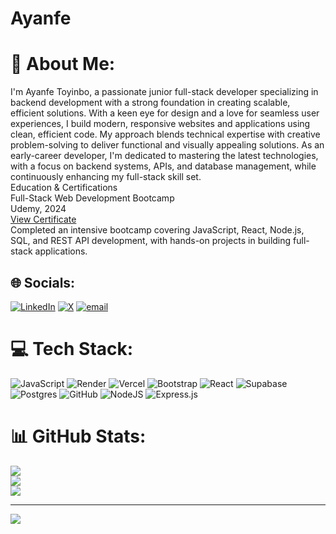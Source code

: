# Ayanfe
# 💫 About Me:
I'm Ayanfe Toyinbo, a passionate junior full-stack developer specializing in backend development with a strong foundation in creating scalable, efficient solutions. With a keen eye for design and a love for seamless user experiences, I build modern, responsive websites and applications using clean, efficient code. My approach blends technical expertise with creative problem-solving to deliver functional and visually appealing solutions. As an early-career developer, I'm dedicated to mastering the latest technologies, with a focus on backend systems, APIs, and database management, while continuously enhancing my full-stack skill set.<br>Education & Certifications<br>Full-Stack Web Development Bootcamp<br>Udemy, 2024<br>[View Certificate](https://www.udemy.com/certificate/UC-b8d8ed60-4702-425b-a902-d1ea1951f60f/)<br>Completed an intensive bootcamp covering JavaScript, React, Node.js, SQL, and REST API development, with hands-on projects in building full-stack applications.


## 🌐 Socials:
[![LinkedIn](https://img.shields.io/badge/LinkedIn-%230077B5.svg?logo=linkedin&logoColor=white)](https://linkedin.com/in/https://www.linkedin.com/in/skinnyfella/) [![X](https://img.shields.io/badge/X-black.svg?logo=X&logoColor=white)](https://x.com/https://x.com/Iamskinny_fella) [![email](https://img.shields.io/badge/Email-D14836?logo=gmail&logoColor=white)](mailto:officialayanfedavid@gmail.com) 

# 💻 Tech Stack:
![JavaScript](https://img.shields.io/badge/javascript-%23323330.svg?style=for-the-badge&logo=javascript&logoColor=%23F7DF1E) ![Render](https://img.shields.io/badge/Render-%46E3B7.svg?style=for-the-badge&logo=render&logoColor=white) ![Vercel](https://img.shields.io/badge/vercel-%23000000.svg?style=for-the-badge&logo=vercel&logoColor=white) ![Bootstrap](https://img.shields.io/badge/bootstrap-%238511FA.svg?style=for-the-badge&logo=bootstrap&logoColor=white) ![React](https://img.shields.io/badge/react-%2320232a.svg?style=for-the-badge&logo=react&logoColor=%2361DAFB) ![Supabase](https://img.shields.io/badge/Supabase-3ECF8E?style=for-the-badge&logo=supabase&logoColor=white) ![Postgres](https://img.shields.io/badge/postgres-%23316192.svg?style=for-the-badge&logo=postgresql&logoColor=white) ![GitHub](https://img.shields.io/badge/github-%23121011.svg?style=for-the-badge&logo=github&logoColor=white) ![NodeJS](https://img.shields.io/badge/node.js-6DA55F?style=for-the-badge&logo=node.js&logoColor=white) ![Express.js](https://img.shields.io/badge/express.js-%23404d59.svg?style=for-the-badge&logo=express&logoColor=%2361DAFB)
# 📊 GitHub Stats:
![](https://github-readme-stats.vercel.app/api?username=skinnyfella&theme=dark&hide_border=false&include_all_commits=false&count_private=false)<br/>
![](https://nirzak-streak-stats.vercel.app/?user=skinnyfella&theme=dark&hide_border=false)<br/>
![](https://github-readme-stats.vercel.app/api/top-langs/?username=skinnyfella&theme=dark&hide_border=false&include_all_commits=false&count_private=false&layout=compact)

---
[![](https://visitcount.itsvg.in/api?id=skinnyfella&icon=0&color=0)](https://visitcount.itsvg.in)
